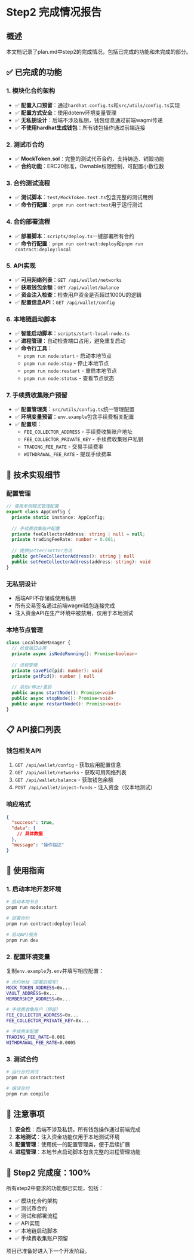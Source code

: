 # Step2 完成情况报告

## 概述
本文档记录了plan.md中step2的完成情况，包括已完成的功能和未完成的部分。

## ✅ 已完成的功能

### 1. 模块化合约架构
- ✅ **配置入口预留**：通过`hardhat.config.ts`和`src/utils/config.ts`实现
- ✅ **配置方式安全**：使用dotenv环境变量管理
- ✅ **无私钥设计**：后端不涉及私钥，钱包信息通过前端wagmi传递
- ✅ **不使用hardhat生成钱包**：所有钱包操作通过前端连接

### 2. 测试币合约
- ✅ **MockToken.sol**：完整的测试代币合约，支持铸造、销毁功能
- ✅ **合约功能**：ERC20标准，Ownable权限控制，可配置小数位数

### 3. 合约测试流程
- ✅ **测试脚本**：`test/MockToken.test.ts`包含完整的测试用例
- ✅ **命令行配置**：`pnpm run contract:test`用于运行测试

### 4. 合约部署流程
- ✅ **部署脚本**：`scripts/deploy.ts`一键部署所有合约
- ✅ **命令行配置**：`pnpm run contract:deploy`和`pnpm run contract:deploy:local`

### 5. API实现
- ✅ **可用网络列表**：`GET /api/wallet/networks`
- ✅ **获取钱包余额**：`GET /api/wallet/balance`
- ✅ **资金注入检查**：检查用户资金是否超过1000U的逻辑
- ✅ **配置信息API**：`GET /api/wallet/config`

### 6. 本地链启动脚本
- ✅ **智能启动脚本**：`scripts/start-local-node.ts`
- ✅ **进程管理**：自动检查端口占用，避免重复启动
- ✅ **命令行工具**：
  - `pnpm run node:start` - 启动本地节点
  - `pnpm run node:stop` - 停止本地节点
  - `pnpm run node:restart` - 重启本地节点
  - `pnpm run node:status` - 查看节点状态

### 7. 手续费收集账户预留
- ✅ **配置管理类**：`src/utils/config.ts`统一管理配置
- ✅ **环境变量预留**：`env.example`包含手续费相关配置
- ✅ **配置项**：
  - `FEE_COLLECTOR_ADDRESS` - 手续费收集账户地址
  - `FEE_COLLECTOR_PRIVATE_KEY` - 手续费收集账户私钥
  - `TRADING_FEE_RATE` - 交易手续费率
  - `WITHDRAWAL_FEE_RATE` - 提现手续费率

## 🔧 技术实现细节

### 配置管理
```typescript
// 使用单例模式管理配置
export class AppConfig {
  private static instance: AppConfig;
  
  // 手续费收集账户配置
  private feeCollectorAddress: string | null = null;
  private tradingFeeRate: number = 0.001;
  
  // 提供getter/setter方法
  public getFeeCollectorAddress(): string | null
  public setFeeCollectorAddress(address: string): void
}
```

### 无私钥设计
- 后端API不存储或使用私钥
- 所有交易签名通过前端wagmi钱包连接完成
- 注入资金API在生产环境中被禁用，仅用于本地测试

### 本地节点管理
```typescript
class LocalNodeManager {
  // 检查端口占用
  private async isNodeRunning(): Promise<boolean>
  
  // 进程管理
  private savePid(pid: number): void
  private getPid(): number | null
  
  // 启动/停止/重启
  public async startNode(): Promise<void>
  public async stopNode(): Promise<void>
  public async restartNode(): Promise<void>
}
```

## 📋 API接口列表

### 钱包相关API
1. `GET /api/wallet/config` - 获取应用配置信息
2. `GET /api/wallet/networks` - 获取可用网络列表
3. `GET /api/wallet/balance` - 获取钱包余额
4. `POST /api/wallet/inject-funds` - 注入资金（仅本地测试）

### 响应格式
```json
{
  "success": true,
  "data": {
    // 具体数据
  },
  "message": "操作描述"
}
```

## 🚀 使用指南

### 1. 启动本地开发环境
```bash
# 启动本地节点
pnpm run node:start

# 部署合约
pnpm run contract:deploy:local

# 启动API服务
pnpm run dev
```

### 2. 配置环境变量
复制`env.example`为`.env`并填写相应配置：
```bash
# 合约地址（部署后填写）
MOCK_TOKEN_ADDRESS=0x...
VAULT_ADDRESS=0x...
MEMBERSHIP_ADDRESS=0x...

# 手续费收集账户（预留）
FEE_COLLECTOR_ADDRESS=0x...
FEE_COLLECTOR_PRIVATE_KEY=0x...

# 手续费率配置
TRADING_FEE_RATE=0.001
WITHDRAWAL_FEE_RATE=0.0005
```

### 3. 测试合约
```bash
# 运行合约测试
pnpm run contract:test

# 编译合约
pnpm run compile
```

## 📝 注意事项

1. **安全性**：后端不涉及私钥，所有钱包操作通过前端完成
2. **本地测试**：注入资金功能仅用于本地测试环境
3. **配置管理**：使用统一的配置管理类，便于后续扩展
4. **进程管理**：本地节点启动脚本包含完整的进程管理功能

## 🎯 Step2 完成度：100%

所有step2中要求的功能都已实现，包括：
- ✅ 模块化合约架构
- ✅ 测试币合约
- ✅ 测试和部署流程
- ✅ API实现
- ✅ 本地链启动脚本
- ✅ 手续费收集账户预留

项目已准备好进入下一个开发阶段。 